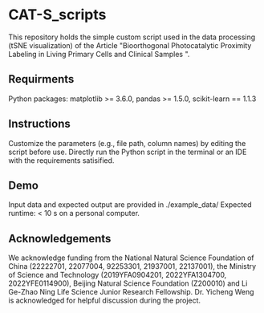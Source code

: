 # CAT-S_scripts
This repository holds the simple custom script used in the data processing (tSNE visualization) of the Article "Bioorthogonal Photocatalytic Proximity Labeling in Living Primary Cells and Clinical Samples ". 

## Requirments
Python packages: matplotlib >= 3.6.0, pandas >= 1.5.0, scikit-learn == 1.1.3

## Instructions
Customize the parameters (e.g., file path, column names) by editing the script before use.
Directly run the Python script in the terminal or an IDE with the requirements satisified.

## Demo
Input data and expected output are provided in ./example_data/
Expected runtime: < 10 s on a personal computer.

## Acknowledgements
We acknowledge funding from the National Natural Science Foundation of China (22222701, 22077004, 92253301, 21937001, 22137001), the Ministry of Science and Technology (2019YFA0904201, 2022YFA1304700, 2022YFE0114900), Beijing Natural Science Foundation (Z200010) and Li Ge-Zhao Ning Life Science Junior Research Fellowship. Dr. Yicheng Weng is acknowledged for helpful discussion during the project. 
